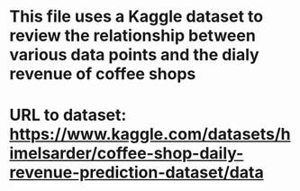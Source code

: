 # This file uses a Kaggle dataset to review the relationship between various data points and the dialy revenue of coffee shops
# URL to dataset: https://www.kaggle.com/datasets/himelsarder/coffee-shop-daily-revenue-prediction-dataset/data
